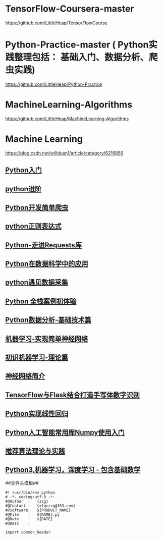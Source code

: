 # TensorFlow-Coursera-master
https://github.com/LittleHeap/TensorFlowCourse

# Python-Practice-master ( Python实践整理包括： 基础入门、数据分析、爬虫实践)
https://github.com/LittleHeap/Python-Practice

# MachineLearning-Algorithms
https://github.com/LittleHeap/MachineLearning-Algorithms

# Machine Learning

https://blog.csdn.net/willduan1/article/category/6216859


## [Python入门](https://www.imooc.com/learn/177) ##
## [python进阶](https://www.imooc.com/learn/317) ##
## [Python开发简单爬虫](https://www.imooc.com/learn/563) ##
## [python正则表达式](https://www.imooc.com/learn/550) ##
## [Python-走进Requests库](https://www.imooc.com/learn/736) ##
## [Python在数据科学中的应用](https://www.imooc.com/learn/727) ##
## [python遇见数据采集](https://www.imooc.com/learn/712) ##
## [Python 全栈案例初体验](https://www.imooc.com/learn/864) ##
## [Python数据分析-基础技术篇](https://www.imooc.com/learn/843) ##

## [机器学习-实现简单神经网络](https://www.imooc.com/learn/813) ##
## [初识机器学习-理论篇](https://www.imooc.com/learn/717) ##
## [神经网络简介](https://www.imooc.com/learn/930) ##

## [TensorFlow与Flask结合打造手写体数字识别](https://www.imooc.com/learn/994) ##
## [Python实现线性回归](https://www.imooc.com/learn/972) ##
## [Python人工智能常用库Numpy使用入门](https://www.imooc.com/learn/943) ##

## [推荐算法理论与实践](https://www.imooc.com/learn/990) ##

## [Python3,机器学习，深度学习 - 包含基础数学](https://blog.csdn.net/shu15121856/article/category/6832194) ##


##文件头模板##

    #! /usr/bin/env python
    # -*- coding:utf-8 -*-
    #@Author  :   {zzg}
    #@Contact :   {xfgczzg@163.com}
    #@Software:   ${PRODUCT_NAME}
    #@File    :   ${NAME}.py
    #@Date    :   ${DATE}
    #@Desc    :
    
    import common_header